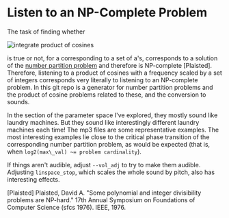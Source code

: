 Listen to an NP-Complete Problem
====

The task of finding whether

![integrate product of cosines](https://i.imgur.com/HtOPQQO.gif)

is true or not, for a corresponding to a set of a's, corresponds to a solution of the [number partition problem](https://en.wikipedia.org/wiki/Partition_problem) and therefore is NP-complete [Plaisted]. Therefore, listening to a product of cosines with a frequency scaled by a set of integers corresponds very literally to listening to an NP-complete problem. In this git repo is a generator for number partition problems and the product of cosine problems related to these, and the conversion to sounds.

In the section of the parameter space I've explored, they mostly sound like laundry machines. But they sound like interestingly different laundry machines each time! The mp3 files are some representative examples. The most interesting examples lie close to the critical phase transition of the corresponding number partition problem, as would be expected (that is, when `log2(max\_val) ~= problem cardinality`).

If things aren't audible, adjust `--vol_adj` to try to make them audible. Adjusting `linspace_stop`, which scales the whole sound by pitch, also has interesting effects.

[Plaisted] Plaisted, David A. "Some polynomial and integer divisibility problems are NP-hard." 17th Annual Symposium on Foundations of Computer Science (sfcs 1976). IEEE, 1976.
